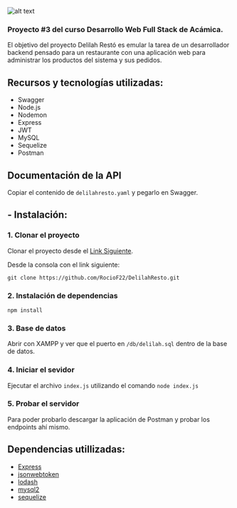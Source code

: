 ![alt text](https://github.com/RocioF22/DelilahResto/blob/main/logoDR.png)

### Proyecto #3 del curso Desarrollo Web Full Stack de Acámica.
El objetivo del proyecto Delilah Restó es emular la tarea de un desarrollador backend pensado para un restaurante con una aplicación web para administrar los productos del sistema y sus pedidos.

## Recursos y tecnologías utilizadas:

* Swagger
* Node.js
* Nodemon
* Express
* JWT
* MySQL
* Sequelize
* Postman

## Documentación de la API
Copiar el contenido de `delilahresto.yaml` y pegarlo en Swagger.

## - Instalación:
### 1. Clonar el proyecto

Clonar el proyecto desde el [Link Siguiente](https://github.com/RocioF22/DelilahResto.git).

Desde la consola con el link siguiente:

`git clone https://github.com/RocioF22/DelilahResto.git`

### 2. Instalación de dependencias
```
npm install
```
### 3. Base de datos

Abrir con XAMPP y ver que el puerto en `/db/delilah.sql` dentro de la base de datos.

### 4. Iniciar el sevidor

Ejecutar el archivo `index.js` utilizando el comando `node index.js`

### 5. Probar el servidor

Para poder probarlo descargar la aplicación de Postman y probar los endpoints ahí mismo.

## Dependencias utillizadas:

* [Express](http://expressjs.com)
* [jsonwebtoken](http://www.npmjs.com/package/jsonwebtoken)
* [lodash](https://www.npmjs.com/package/lodash)
* [mysql2](https://www.npmjs.com/package/mysql2)
* [sequelize](https://www.npmjs.com/package/sequelize)

